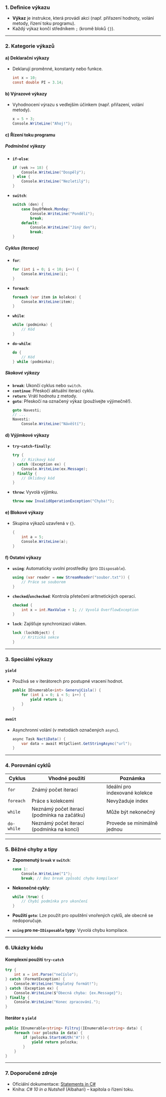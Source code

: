 
### **1. Definice výkazu**

- **Výkaz** je instrukce, která provádí akci (např. přiřazení hodnoty, volání metody, řízení toku programu).  
- Každý výkaz končí středníkem `;` (kromě bloků `{}`).

---

### **2. Kategorie výkazů**

#### **a) Deklarační výkazy**

- Deklarují proměnné, konstanty nebo funkce.  
  ```csharp
  int x = 10;
  const double PI = 3.14;
  ```

#### **b) Výrazové výkazy**

- Vyhodnocení výrazu s vedlejším účinkem (např. přiřazení, volání metody).  
  ```csharp
  x = 5 + 3;
  Console.WriteLine("Ahoj!");
  ```

#### **c) Řízení toku programu**

##### **Podmíněné výkazy**  

- **`if`-`else`**:  
  ```csharp
  if (vek >= 18) {
      Console.WriteLine("Dospělý");
  } else {
      Console.WriteLine("Nezletilý");
  }
  ```
  
- **`switch`**:  
  ```csharp
  switch (den) {
      case DayOfWeek.Monday: 
          Console.WriteLine("Pondělí"); 
          break;
      default: 
          Console.WriteLine("Jiný den"); 
          break;
  }
  ```

##### **Cyklus (iterace)**  

- **`for`**:  
  ```csharp
  for (int i = 0; i < 10; i++) {
      Console.WriteLine(i);
  }
  ```
  
- **`foreach`**:  
  ```csharp
  foreach (var item in kolekce) {
      Console.WriteLine(item);
  }
  ```
  
- **`while`**:  
  ```csharp
  while (podminka) {
      // Kód
  }
  ```
  
- **`do-while`**:  
  ```csharp
  do {
      // Kód
  } while (podminka);
  ```

##### **Skokové výkazy**  

- **`break`**: Ukončí cyklus nebo `switch`.  
- **`continue`**: Přeskočí aktuální iteraci cyklu.  
- **`return`**: Vrátí hodnotu z metody.  
- **`goto`**: Přeskočí na označený výkaz (používejte výjimečně!).  
  ```csharp
  goto Navesti;
  // ...
  Navesti: 
      Console.WriteLine("Návěští");
  ```

#### **d) Výjimkové výkazy**

- **`try`-`catch`-`finally`**:  
  ```csharp
  try {
      // Rizikový kód
  } catch (Exception ex) {
      Console.WriteLine(ex.Message);
  } finally {
      // Úklidový kód
  }
  ```
  
- **`throw`**: Vyvolá výjimku.  
  ```csharp
  throw new InvalidOperationException("Chyba!");
  ```

#### **e) Blokové výkazy**

- Skupina výkazů uzavřená v `{}`.  
  ```csharp
  {
      int a = 5;
      Console.WriteLine(a);
  }
  ```

#### **f) Ostatní výkazy**

- **`using`**: Automaticky uvolní prostředky (pro `IDisposable`).  
  ```csharp
  using (var reader = new StreamReader("soubor.txt")) {
      // Práce se souborem
  }
  ```
  
- **`checked`/`unchecked`**: Kontrola přetečení aritmetických operací.  
  ```csharp
  checked {
      int x = int.MaxValue + 1; // Vyvolá OverflowException
  }
  ```
  
- **`lock`**: Zajišťuje synchronizaci vláken.  
  ```csharp
  lock (lockObject) {
      // Kritická sekce
  }
  ```

---

### **3. Speciální výkazy**

#### **`yield`**  

- Používá se v iterátorech pro postupné vracení hodnot.  
  ```csharp
  public IEnumerable<int> GenerujCisla() {
      for (int i = 0; i < 5; i++) {
          yield return i;
      }
  }
  ```

#### **`await`**  

- Asynchronní volání (v metodách označených `async`).  
  ```csharp
  async Task NactiData() {
      var data = await HttpClient.GetStringAsync("url");
  }
  ```

---

### **4. Porovnání cyklů**

| **Cyklus**   | **Vhodné použití**                  | **Poznámka**                          |
|--------------|-------------------------------------|----------------------------------------|
| `for`        | Známý počet iterací                 | Ideální pro indexované kolekce         |
| `foreach`    | Práce s kolekcemi                   | Nevyžaduje index                       |
| `while`      | Neznámý počet iterací (podmínka na začátku) | Může být nekonečný                    |
| `do-while`   | Neznámý počet iterací (podmínka na konci) | Provede se minimálně jednou           |

---

### **5. Běžné chyby a tipy**

- **Zapomenutý `break` v `switch`**:  
  ```csharp
  case 1: 
      Console.WriteLine("1");
      break; // Bez break způsobí chybu kompilace!
  ```
  
- **Nekonečné cykly**:  
  ```csharp
  while (true) { 
      // Chybí podmínka pro ukončení
  }
  ```
  
- **Použití `goto`**: Lze použít pro opuštění vnořených cyklů, ale obecně se nedoporučuje.  
- **`using` pro ne-`IDisposable` typy**: Vyvolá chybu kompilace.

---

### **6. Ukázky kódu**

#### **Komplexní použití `try-catch`**

```csharp
try {
    int x = int.Parse("nečíslo");
} catch (FormatException) {
    Console.WriteLine("Neplatný formát!");
} catch (Exception ex) {
    Console.WriteLine($"Obecná chyba: {ex.Message}");
} finally {
    Console.WriteLine("Konec zpracování.");
}
```

#### **Iterátor s `yield`**

```csharp
public IEnumerable<string> Filtruj(IEnumerable<string> data) {
    foreach (var polozka in data) {
        if (polozka.StartsWith("A")) {
            yield return polozka;
        }
    }
}
```

---

### **7. Doporučené zdroje**

- Oficiální dokumentace: [Statements in C#](https://learn.microsoft.com/cs-cz/dotnet/csharp/programming-guide/statements-expressions-operators/statements)
- Kniha: *C# 10 in a Nutshell* (Albahari) – kapitola o řízení toku.
